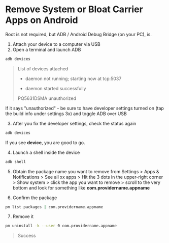# Remove System or Bloat Carrier Apps on Android
Root is not required, but ADB / Android Debug Bridge (on your PC), is.

1. Attach your device to a computer via USB
2. Open a terminal and launch ADB
```bash
adb devices
```
>List of devices attached
>
> * daemon not running; starting now at tcp:5037
>
> * daemon started successfully
>
> PQ5631DSMA	unauthorized

  If it says "unauthorized" - be sure to have developer settings turned on (tap the build info under settings 3x) and toggle ADB over USB

3. After you fix the developer settings, check the status again
```bash
adb devices
```

  If you see **device**, you are good to go.

4. Launch a shell inside the device
```bash
adb shell
```

5. Obtain the package name you want to remove from Settings > Apps & Notifications > See all xx apps > Hit the 3 dots in the upper-right corner > Show system > click the app you want to remove > scroll to the very bottom and look for something like **com.providername.appname**

6. Confirm the package
```bash
pm list packages | com.providername.appname
```

7. Remove it
```bash
pm uninstall -k --user 0 com.providername.appname
```

> Success
